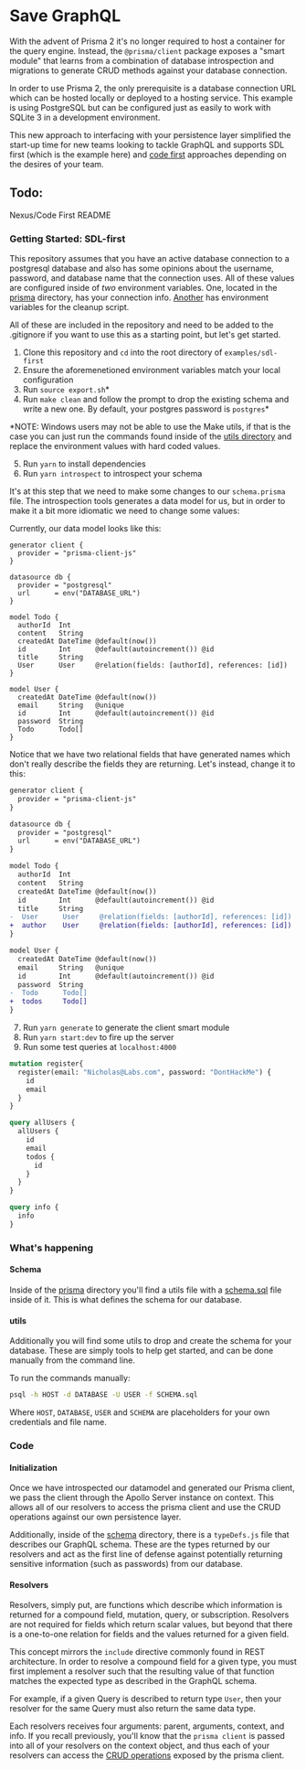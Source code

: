 # Save GraphQL

With the advent of Prisma 2 it's no longer required to host a container for the query engine. Instead, the `@prisma/client` package exposes a "smart module" that learns from a combination of database introspection and migrations to generate CRUD methods against your database connection.

In order to use Prisma 2, the only prerequisite is a database connection URL which can be hosted locally or deployed to a hosting service. This example is using PostgreSQL but can be configured just as easily to work with SQLite 3 in a development environment.

This new approach to interfacing with your persistence layer simplified the start-up time for new teams looking to tackle GraphQL and supports SDL first (which is the example here) and [code first][2] approaches depending on the desires of your team.

## Todo:

Nexus/Code First README

### Getting Started: SDL-first

This repository assumes that you have an active database connection to a postgresql database and also has some opinions about the username, password, and database name that the connection uses. All of these values are configured inside of *two* environment variables. One, located in the [prisma](/prisma/.env) directory, has your connection info. [Another](.env) has environment variables for the cleanup script.

All of these are included in the repository and need to be added to the .gitignore if you want to use this as a starting point, but let's get started.

1. Clone this repository and `cd` into the root directory of `examples/sdl-first`
2. Ensure the aforemenetioned environment variables match your local configuration
3. Run `source export.sh`*
4. Run `make clean` and follow the prompt to drop the existing schema and write a new one. By default, your postgres password is `postgres`*

*NOTE: Windows users may not be able to use the Make utils, if that is the case you can just run the commands found inside of the [utils directory](./prisma/utils/clean.sh) and replace the environment values with hard coded values.

5. Run `yarn` to install dependencies
6. Run `yarn introspect` to introspect your schema

It's at this step that we need to make some changes to our `schema.prisma` file. The introspection tools generates a data model for us, but in order to make it a bit more idiomatic we need to change some values:


Currently, our data model looks like this:

```
generator client {
  provider = "prisma-client-js"
}

datasource db {
  provider = "postgresql"
  url      = env("DATABASE_URL")
}

model Todo {
  authorId  Int
  content   String
  createdAt DateTime @default(now())
  id        Int      @default(autoincrement()) @id
  title     String
  User      User     @relation(fields: [authorId], references: [id])
}

model User {
  createdAt DateTime @default(now())
  email     String   @unique
  id        Int      @default(autoincrement()) @id
  password  String
  Todo      Todo[]
}
```

Notice that we have two relational fields that have generated names which don't really describe the fields they are returning. Let's instead, change it to this:

```diff
generator client {
  provider = "prisma-client-js"
}

datasource db {
  provider = "postgresql"
  url      = env("DATABASE_URL")
}

model Todo {
  authorId  Int
  content   String
  createdAt DateTime @default(now())
  id        Int      @default(autoincrement()) @id
  title     String
-  User      User     @relation(fields: [authorId], references: [id])
+  author    User     @relation(fields: [authorId], references: [id])
}

model User {
  createdAt DateTime @default(now())
  email     String   @unique
  id        Int      @default(autoincrement()) @id
  password  String
-  Todo      Todo[]
+  todos     Todo[]
}
```

7. Run `yarn generate` to generate the client smart module
8. Run `yarn start:dev` to fire up the server
9. Run some test queries at `localhost:4000`

```graphql
mutation register{
  register(email: "Nicholas@Labs.com", password: "DontHackMe") {
    id
    email
  }
}

query allUsers {
  allUsers {
    id
    email
    todos {
      id
    }
  }
}

query info {
  info
}
```

### What's happening

#### Schema

Inside of the [prisma](./prisma) directory you'll find a utils file with a [schema.sql](/prisma/utils/schema.sql) file inside of it. This is what defines the schema for our database.

#### utils

Additionally you will find some utils to drop and create the schema for your database. These are simply tools to help get started, and can be done manually from the command line.

To run the commands manually:

```bash
psql -h HOST -d DATABASE -U USER -f SCHEMA.sql
```

Where `HOST`, `DATABASE`, `USER` and `SCHEMA` are placeholders for your own credentials and file name.

### Code

#### Initialization

Once we have introspected our datamodel and generated our Prisma client, we pass the client through the Apollo Server instance on context. This allows all of our resolvers to access the prisma client and use the CRUD operations against our own persistence layer.

Additionally, inside of the [schema](./src/schema) directory, there is a `typeDefs.js` file that describes our GraphQL schema. These are the types returned by our resolvers and act as the first line of defense against potentially returning sensitive information (such as passwords) from our database.

#### Resolvers

Resolvers, simply put, are functions which describe which information is returned for a compound field, mutation, query, or subscription. Resolvers are not required for fields which return scalar values, but beyond that there is a one-to-one relation for fields and the values returned for a given field.

This concept mirrors the `include` directive commonly found in REST architecture. In order to resolve a compound field for a given type, you must first implement a resolver such that the resulting value of that function matches the expected type as described in the GraphQL schema.

For example, if a given Query is described to return type `User`, then your resolver for the same Query must also return the same data type.

Each resolvers receives four arguments: parent, arguments, context, and info. If you recall previously, you'll know that the `prisma client` is passed into all of your resolvers on the context object, and thus each of your resolvers can access the [CRUD operations](https://www.prisma.io/docs/reference/tools-and-interfaces/prisma-client/crud/) exposed by the prisma client.

[2]: https://www.prisma.io/blog/the-problems-of-schema-first-graphql-development-x1mn4cb0tyl3


